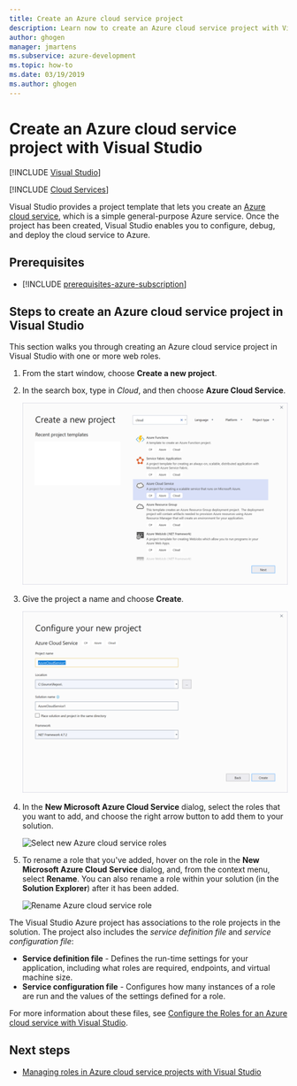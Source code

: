```yaml
---
title: Create an Azure cloud service project
description: Learn now to create an Azure cloud service project with Visual Studio
author: ghogen
manager: jmartens
ms.subservice: azure-development
ms.topic: how-to
ms.date: 03/19/2019
ms.author: ghogen
---
```

# Create an Azure cloud service project with Visual Studio

 [!INCLUDE [Visual Studio](~/includes/applies-to-version/vs-windows-only.md)]

 [!INCLUDE [Cloud Services](./includes/cloud-services-legacy.md)]

Visual Studio provides a project template that lets you create an [Azure cloud service](/azure/cloud-services/cloud-services-choose-me), which is a simple general-purpose Azure service. Once the project has been created, Visual Studio enables you to configure, debug, and deploy the cloud service to Azure.

## Prerequisites

- [!INCLUDE [prerequisites-azure-subscription](includes/prerequisites-azure-subscription.md)]

## Steps to create an Azure cloud service project in Visual Studio
This section walks you through creating an Azure cloud service project in Visual Studio with one or more web roles.

1. From the start window, choose **Create a new project**.

1. In the search box, type in *Cloud*, and then choose **Azure Cloud Service**.

   ![New Azure cloud service](./media/vs-azure-tools-azure-project-create/vs-2019/new-project-cloud-service.png)

1. Give the project a name and choose **Create**.

   ![Give the project a name](./media/vs-azure-tools-azure-project-create/vs-2019/new-project-cloud-service-2.png)
1. In the **New Microsoft Azure Cloud Service** dialog, select the roles that you want to add, and choose the right arrow button to add them to your solution.

    ![Select new Azure cloud service roles](./media/vs-azure-tools-azure-project-create/new-cloud-service.png)

1. To rename a role that you've added, hover on the role in the **New Microsoft Azure Cloud Service** dialog, and, from the context menu, select **Rename**. You can also rename a role within your solution (in the **Solution Explorer**) after it has been added.

    ![Rename Azure cloud service role](./media/vs-azure-tools-azure-project-create/new-cloud-service-rename.png)

The Visual Studio Azure project has associations to the role projects in the solution. The project also includes the *service definition file* and *service configuration file*:

- **Service definition file** - Defines the run-time settings for your application, including what roles are required, endpoints, and virtual machine size.
- **Service configuration file** - Configures how many instances of a role are run and the values of the settings defined for a role.

For more information about these files, see [Configure the Roles for an Azure cloud service with Visual Studio](vs-azure-tools-configure-roles-for-cloud-service.md).

## Next steps
- [Managing roles in Azure cloud service projects with Visual Studio](./vs-azure-tools-cloud-service-project-managing-roles.md)
